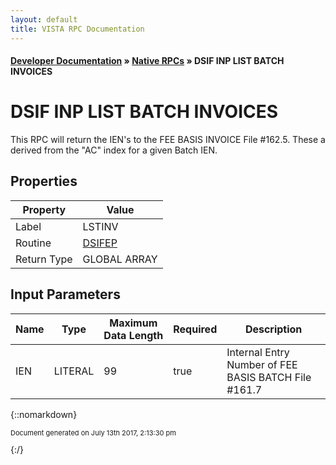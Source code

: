 ```yaml
---
layout: default
title: VISTA RPC Documentation
---
```


#### [Developer Documentation](../index) &#187; [Native RPCs](TableOfContents) &#187; DSIF INP LIST BATCH INVOICES<br/>
# DSIF INP LIST BATCH INVOICES

This RPC will return the IEN's to the FEE BASIS INVOICE File #162.5.  These a derived from the "AC" index for a given Batch IEN.

## Properties

Property | Value
--- | ---
Label | LSTINV
Routine | [DSIFEP](http://code.osehra.org/dox/Routine_DSIFEP_source.html)
Return Type | GLOBAL ARRAY


## Input Parameters

Name | Type | Maximum Data Length | Required | Description
--- | --- | --- | --- | ---
IEN | LITERAL | 99 | true | Internal Entry Number of FEE BASIS BATCH File #161.7



{::nomarkdown} <br/><p style="font-size: 11px">Document generated on July 13th 2017, 2:13:30 pm</p>{:/}